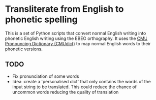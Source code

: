 # Transliterate from English to phonetic spelling

This is a set of Python scripts that convert normal English writing into phonetic English writing using the EBEO orthography. It uses the [CMU Pronouncing Dictionary (CMUdict)](http://www.speech.cs.cmu.edu/cgi-bin/cmudict?in=singing+beats) to map normal English words to their phonetic versions.

## TODO

* Fix pronunciation of some words
* Idea: create a 'personalised dict' that only contains the words of the input string to be translated. This could reduce the chance of uncommon words reducing the quality of translation
